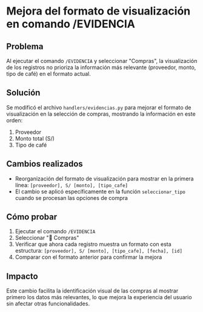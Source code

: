 # Mejora del formato de visualización en comando /EVIDENCIA

## Problema
Al ejecutar el comando `/EVIDENCIA` y seleccionar "Compras", la visualización de los registros no prioriza la información más relevante (proveedor, monto, tipo de café) en el formato actual.

## Solución
Se modificó el archivo `handlers/evidencias.py` para mejorar el formato de visualización en la selección de compras, mostrando la información en este orden:

1. Proveedor
2. Monto total (S/)
3. Tipo de café

## Cambios realizados
- Reorganización del formato de visualización para mostrar en la primera línea: `[proveedor], S/ [monto], [tipo_cafe]`
- El cambio se aplicó específicamente en la función `seleccionar_tipo` cuando se procesan las opciones de compra

## Cómo probar
1. Ejecutar el comando `/EVIDENCIA`
2. Seleccionar "🛒 Compras"
3. Verificar que ahora cada registro muestra un formato con esta estructura: `[proveedor], S/ [monto], [tipo_cafe], [fecha], [id]`
4. Comparar con el formato anterior para confirmar la mejora

## Impacto
Este cambio facilita la identificación visual de las compras al mostrar primero los datos más relevantes, lo que mejora la experiencia del usuario sin afectar otras funcionalidades.
